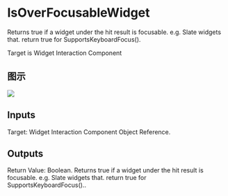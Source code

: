 # IsOverFocusableWidget

Returns true if a widget under the hit result is focusable. e.g. Slate widgets that. return true for SupportsKeyboardFocus().

Target is Widget Interaction Component

## 图示

![]($-20221218-19303198.png)

## Inputs

Target: Widget Interaction Component Object Reference.  

## Outputs

Return Value: Boolean. Returns true if a widget under the hit result is focusable. e.g. Slate widgets that. return true for SupportsKeyboardFocus()..

